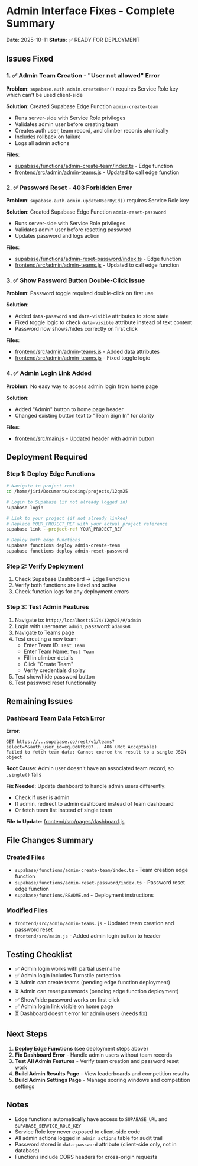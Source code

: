 # Admin Interface Fixes - Complete Summary

**Date**: 2025-10-11
**Status**: ✅ READY FOR DEPLOYMENT

## Issues Fixed

### 1. ✅ Admin Team Creation - "User not allowed" Error
**Problem**: `supabase.auth.admin.createUser()` requires Service Role key which can't be used client-side

**Solution**: Created Supabase Edge Function `admin-create-team`
- Runs server-side with Service Role privileges
- Validates admin user before creating team
- Creates auth user, team record, and climber records atomically
- Includes rollback on failure
- Logs all admin actions

**Files**:
- [supabase/functions/admin-create-team/index.ts](supabase/functions/admin-create-team/index.ts:1) - Edge function
- [frontend/src/admin/admin-teams.js](frontend/src/admin/admin-teams.js:551-582) - Updated to call edge function

### 2. ✅ Password Reset - 403 Forbidden Error
**Problem**: `supabase.auth.admin.updateUserById()` requires Service Role key

**Solution**: Created Supabase Edge Function `admin-reset-password`
- Runs server-side with Service Role privileges
- Validates admin user before resetting password
- Updates password and logs action

**Files**:
- [supabase/functions/admin-reset-password/index.ts](supabase/functions/admin-reset-password/index.ts:1) - Edge function
- [frontend/src/admin/admin-teams.js](frontend/src/admin/admin-teams.js:880-933) - Updated to call edge function

### 3. ✅ Show Password Button Double-Click Issue
**Problem**: Password toggle required double-click on first use

**Solution**:
- Added `data-password` and `data-visible` attributes to store state
- Fixed toggle logic to check `data-visible` attribute instead of text content
- Password now shows/hides correctly on first click

**Files**:
- [frontend/src/admin/admin-teams.js](frontend/src/admin/admin-teams.js:788-790) - Added data attributes
- [frontend/src/admin/admin-teams.js](frontend/src/admin/admin-teams.js:861-878) - Fixed toggle logic

### 4. ✅ Admin Login Link Added
**Problem**: No easy way to access admin login from home page

**Solution**:
- Added "Admin" button to home page header
- Changed existing button text to "Team Sign In" for clarity

**Files**:
- [frontend/src/main.js](frontend/src/main.js:94-101) - Updated header with admin button

## Deployment Required

### Step 1: Deploy Edge Functions

```bash
# Navigate to project root
cd /home/jiri/Documents/coding/projects/12qm25

# Login to Supabase (if not already logged in)
supabase login

# Link to your project (if not already linked)
# Replace YOUR_PROJECT_REF with your actual project reference
supabase link --project-ref YOUR_PROJECT_REF

# Deploy both edge functions
supabase functions deploy admin-create-team
supabase functions deploy admin-reset-password
```

### Step 2: Verify Deployment

1. Check Supabase Dashboard → Edge Functions
2. Verify both functions are listed and active
3. Check function logs for any deployment errors

### Step 3: Test Admin Features

1. Navigate to: `http://localhost:5174/12qm25/#/admin`
2. Login with username: `admin`, password: `adams68`
3. Navigate to Teams page
4. Test creating a new team:
   - Enter Team ID: `Test_Team`
   - Enter Team Name: `Test Team`
   - Fill in climber details
   - Click "Create Team"
   - Verify credentials display
5. Test show/hide password button
6. Test password reset functionality

## Remaining Issues

### Dashboard Team Data Fetch Error
**Error**:
```
GET https://...supabase.co/rest/v1/teams?select=*&auth_user_id=eq.0d6f6c07... 406 (Not Acceptable)
Failed to fetch team data: Cannot coerce the result to a single JSON object
```

**Root Cause**: Admin user doesn't have an associated team record, so `.single()` fails

**Fix Needed**: Update dashboard to handle admin users differently:
- Check if user is admin
- If admin, redirect to admin dashboard instead of team dashboard
- Or fetch team list instead of single team

**File to Update**: [frontend/src/pages/dashboard.js](frontend/src/pages/dashboard.js:114)

## File Changes Summary

### Created Files
- `supabase/functions/admin-create-team/index.ts` - Team creation edge function
- `supabase/functions/admin-reset-password/index.ts` - Password reset edge function
- `supabase/functions/README.md` - Deployment instructions

### Modified Files
- `frontend/src/admin/admin-teams.js` - Updated team creation and password reset
- `frontend/src/main.js` - Added admin login button to header

## Testing Checklist

- ✅ Admin login works with partial username
- ✅ Admin login includes Turnstile protection
- ⏳ Admin can create teams (pending edge function deployment)
- ⏳ Admin can reset passwords (pending edge function deployment)
- ✅ Show/hide password works on first click
- ✅ Admin login link visible on home page
- ⏳ Dashboard doesn't error for admin users (needs fix)

## Next Steps

1. **Deploy Edge Functions** (see deployment steps above)
2. **Fix Dashboard Error** - Handle admin users without team records
3. **Test All Admin Features** - Verify team creation and password reset work
4. **Build Admin Results Page** - View leaderboards and competition results
5. **Build Admin Settings Page** - Manage scoring windows and competition settings

## Notes

- Edge functions automatically have access to `SUPABASE_URL` and `SUPABASE_SERVICE_ROLE_KEY`
- Service Role key never exposed to client-side code
- All admin actions logged in `admin_actions` table for audit trail
- Password stored in `data-password` attribute (client-side only, not in database)
- Functions include CORS headers for cross-origin requests
